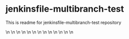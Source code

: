 # jenkinsfile-multibranch-test

This is readme for jenkinsfile-multibranch-test repository

\n
\n
\n
\n
\n
\n
\n
\n
\n
\n
\n
\n
\n
